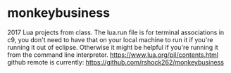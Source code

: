 # monkeybusiness
2017 Lua projects from class.
The lua.run file is for terminal associations in c9, you don't need to have that on your local machine to run it if you're running it out of eclipse. 
Otherwise it might be helpful if you're running it from the command line interpreter.
https://www.lua.org/pil/contents.html
github remote is currently: https://github.com/rshock262/monkeybusiness
